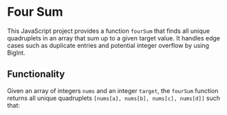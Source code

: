 # Four Sum

This JavaScript project provides a function `fourSum` that finds all unique quadruplets in an array that sum up to a given target value. It handles edge cases such as duplicate entries and potential integer overflow by using BigInt.

##  Functionality

Given an array of integers `nums` and an integer `target`, the `fourSum` function returns all unique quadruplets `[nums[a], nums[b], nums[c], nums[d]]` such that:

